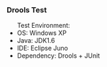 <h3>Drools Test</h3>

<ul>Test Environment:
  <li>OS: Windows XP</li>
  <li>Java: JDK1.6</li>
  <li>IDE: Eclipse Juno</li>
  <li>Dependency: Drools + JUnit</li>
</ul>
